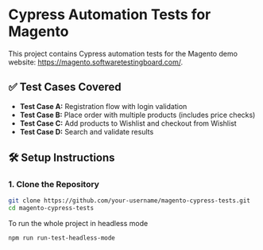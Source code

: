 # Cypress Automation Tests for Magento

This project contains Cypress automation tests for the Magento demo website: https://magento.softwaretestingboard.com/.

## ✅ Test Cases Covered

- **Test Case A:** Registration flow with login validation
- **Test Case B:** Place order with multiple products (includes price checks)
- **Test Case C:** Add products to Wishlist and checkout from Wishlist
- **Test Case D:** Search and validate results

## 🛠️ Setup Instructions

### 1. Clone the Repository

```bash
git clone https://github.com/your-username/magento-cypress-tests.git
cd magento-cypress-tests
```

To run the whole project in headless mode
```bash
npm run run-test-headless-mode
```